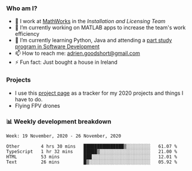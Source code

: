 ### Who am I?

<!--
**goodshort/goodshort** is a ✨ _special_ ✨ repository because its `README.md` (this file) appears on your GitHub profile.
-->

- 💼 I work at [MathWorks](https://www.mathworks.com/) in the _Installation and Licensing Team_
- 🔭 I’m currently working on MATLAB apps to increase the team's work efficiency
- 🌱 I’m currently learning Python, Java and attending a [part study program in Software Development](https://www.goodshort.me/who-am-i/studies#higher-diploma-in-software-development)
- 📫 How to reach me: adrien.goodshort@gmail.com
- ⚡ Fun fact: Just bought a house in Ireland

### Projects

- I use this [project page](https://github.com/users/goodshort/projects/1) as a tracker for my 2020 projects and things I have to do.
- Flying FPV drones

### 📊 Weekly development breakdown

<!--START_SECTION:waka-->
```text
Week: 19 November, 2020 - 26 November, 2020

Other        4 hrs 30 mins   ███████████████▒░░░░░░░░░   61.07 % 
TypeScript   1 hr 32 mins    █████▒░░░░░░░░░░░░░░░░░░░   21.00 % 
HTML         53 mins         ███░░░░░░░░░░░░░░░░░░░░░░   12.01 % 
Text         26 mins         █▒░░░░░░░░░░░░░░░░░░░░░░░   05.92 % 
```
<!--END_SECTION:waka-->
